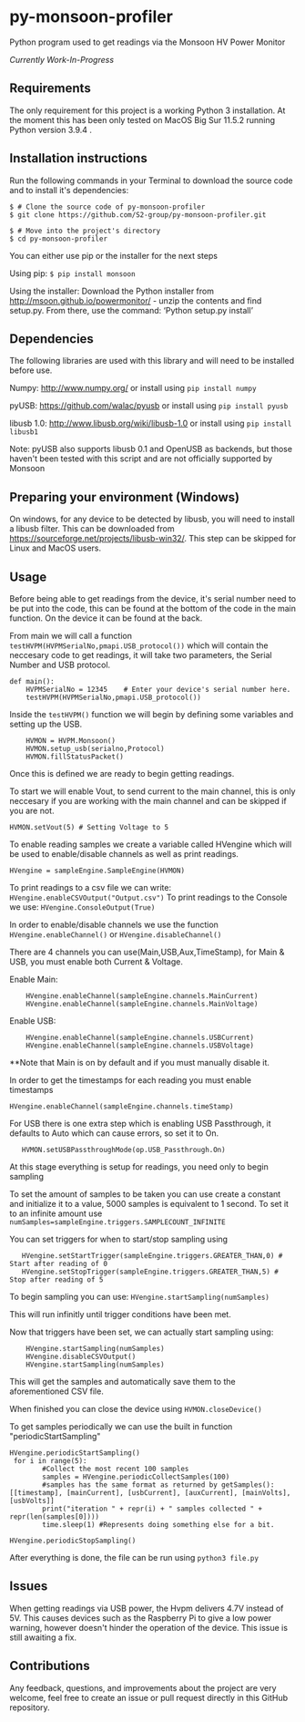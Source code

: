 # py-monsoon-profiler
Python program used to get readings via the Monsoon HV Power Monitor

*Currently Work-In-Progress*

## Requirements
The only requirement for this project is a working Python 3 installation. At the moment this has been only tested on MacOS Big Sur 11.5.2 running Python version 3.9.4 .


## Installation instructions
Run the following commands in your Terminal to download the source code and to install it's dependencies:

```
$ # Clone the source code of py-monsoon-profiler
$ git clone https://github.com/S2-group/py-monsoon-profiler.git

$ # Move into the project's directory
$ cd py-monsoon-profiler

```

You can either use pip or the installer for the next steps

Using pip: `$ pip install monsoon`

Using the installer: Download the Python installer from http://msoon.github.io/powermonitor/ - unzip the contents and find setup.py.  From there, use the command:
‘Python setup.py install’

## Dependencies
The following libraries are used with this library and will need to be installed before use.

Numpy:  http://www.numpy.org/
or install using `pip install numpy`

pyUSB:  https://github.com/walac/pyusb
or install using `pip install pyusb`

libusb 1.0: http://www.libusb.org/wiki/libusb-1.0
or install using `pip install libusb1`

Note: pyUSB also supports libusb 0.1 and OpenUSB as backends, but those haven't been tested with this script and are not officially supported by Monsoon

## Preparing your environment (Windows)

On windows, for any device to be detected by libusb, you will need to install a libusb filter.  This can be downloaded from https://sourceforge.net/projects/libusb-win32/.  This step can be skipped for Linux and MacOS users. 


## Usage
Before being able to get readings from the device, it's serial number need to be put into the code, this can be found at the bottom of the code in the main function. On the device it can be found at the back.

From main we will call a function `testHVPM(HVPMSerialNo,pmapi.USB_protocol())` which will contain the neccesary code to get readings, it will take two parameters, the Serial Number and USB protocol.


```
def main():
    HVPMSerialNo = 12345    # Enter your device's serial number here.
    testHVPM(HVPMSerialNo,pmapi.USB_protocol()) 

```

Inside the `testHVPM()` function we will begin by defining some variables and setting up the USB.

```
    HVMON = HVPM.Monsoon()
    HVMON.setup_usb(serialno,Protocol)
    HVMON.fillStatusPacket()
```

Once this is defined we are ready to begin getting readings.

To start we will enable Vout, to send current to the main channel, this is only neccesary if you are working with the main channel and can be skipped if you are not.

`HVMON.setVout(5) # Setting Voltage to 5` 

To enable reading samples we create a variable called HVengine which will be used to enable/disable channels as well as print readings.

`HVengine = sampleEngine.SampleEngine(HVMON)`

To print readings to a csv file we can write: `HVengine.enableCSVOutput("Output.csv")`
To print readings to the Console we use: `HVengine.ConsoleOutput(True)`

In order to enable/disable channels we use the function `HVengine.enableChannel()` or `HVengine.disableChannel()`

There are 4 channels you can use(Main,USB,Aux,TimeStamp), for Main & USB, you must enable both Current & Voltage.

Enable Main:

```
    HVengine.enableChannel(sampleEngine.channels.MainCurrent)    
    HVengine.enableChannel(sampleEngine.channels.MainVoltage)
```

Enable USB:
```
    HVengine.enableChannel(sampleEngine.channels.USBCurrent)            
    HVengine.enableChannel(sampleEngine.channels.USBVoltage)
```

**Note that Main is on by default and if you must manually disable it.

In order to get the timestamps for each reading you must enable timestamps 
```
HVengine.enableChannel(sampleEngine.channels.timeStamp)
```
For USB there is one extra step which is enabling USB Passthrough, it defaults to Auto which can cause errors, so set it to On.
```
   HVMON.setUSBPassthroughMode(op.USB_Passthrough.On)
```

At this stage everything is setup for readings, you need only to begin sampling

To set the amount of samples to be taken you can use create a constant and initialize it to a value, 5000 samples is equivalent to 1 second.
To set it to an infinite amount use `numSamples=sampleEngine.triggers.SAMPLECOUNT_INFINITE`

You can set triggers for when to start/stop sampling using 
```
   HVengine.setStartTrigger(sampleEngine.triggers.GREATER_THAN,0) # Start after reading of 0
   HVengine.setStopTrigger(sampleEngine.triggers.GREATER_THAN,5) # Stop after reading of 5
```

To begin sampling you can use: `HVengine.startSampling(numSamples)`

This will run infinitly until trigger conditions have been met.

Now that triggers have been set, we can actually start sampling using:

```
    HVengine.startSampling(numSamples) 
    HVengine.disableCSVOutput()
    HVengine.startSampling(numSamples)
```
This will get the samples and automatically save them to the aforementioned CSV file.

When finished you can close the device using `HVMON.closeDevice()`


To get samples periodically we can use the built in function "periodicStartSampling"

```
HVengine.periodicStartSampling()
 for i in range(5):
        #Collect the most recent 100 samples
        samples = HVengine.periodicCollectSamples(100) 
        #samples has the same format as returned by getSamples(): [[timestamp], [mainCurrent], [usbCurrent], [auxCurrent], [mainVolts],[usbVolts]]
        print("iteration " + repr(i) + " samples collected " + repr(len(samples[0])))
        time.sleep(1) #Represents doing something else for a bit.
        
HVengine.periodicStopSampling()

```




After everything is done, the file can be run using `python3 file.py`

## Issues

When getting readings via USB power, the Hvpm delivers 4.7V instead of 5V. This causes devices such as the Raspberry Pi to give a low power warning,
however doesn't hinder the operation of the device. This issue is still awaiting a fix.
## Contributions

Any feedback, questions, and improvements about the project are very welcome, feel free to create an issue or pull request directly in this GitHub repository.



